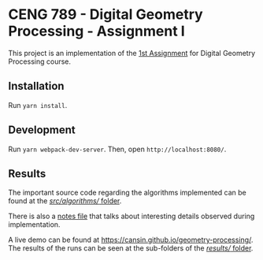# CENG 789 - Digital Geometry Processing - Assignment I

This project is an implementation of the [1st Assignment](assignment1.pdf)
for Digital Geometry Processing course.

## Installation

Run `yarn install`.

## Development

Run `yarn webpack-dev-server`. Then, open `http://localhost:8080/`.

## Results

The important source code regarding the algorithms implemented can
be found at the [_src/algorithms/_ folder](src/algorithms).

There is also a [notes file](results/README.md) that talks about interesting
details observed during implementation.

A live demo can be found at https://cansin.github.io/geometry-processing/.
The results
of the runs can be seen at the sub-folders of the [_results/_ folder](results).
